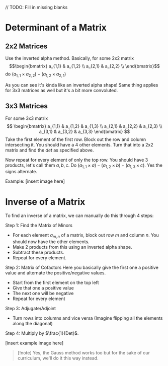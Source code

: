// TODO: Fill in missing blanks

# Determinant of a Matrix
## 2x2 Matrices
Use the inverted alpha method. Basically, for some 2x2 matrix 
$$\begin{bmatrix}
a_{1,1} & a_{1,2}  \\
a_{2,1} & a_{2,2}  \\
\end{bmatrix}$$
do $(a_{1,1} \times a_{2,2}) - (a_{1,2} \times a_{2,1})$

As you can see it's kinda like an inverted alpha shape! Same thing applies for 3x3 matrices as well but it's a bit more convoluted.
## 3x3 Matrices
For some 3x3 matrix 
$$
\begin{bmatrix}
a_{1,1} & a_{1,2} & a_{1,3} \\
a_{2,1} & a_{2,2} & a_{2,3} \\
a_{3,1} & a_{3,2} & a_{3,3} 
\end{bmatrix}
$$
Take the first element of the first row. Block out the row and column intersecting it. You should have a 4 other elements. Turn that into a 2x2 matrix and find the $det$ as specified above.

Now repeat for every element of only the top row. You should have 3 products, let's call them $a, b, c$. Do $(a_{1,1} \times a) - (a_{1,2} \times b) + (a_{1,3} \times c)$. Yes the signs alternate.

Example:
[insert image here]
# Inverse of a Matrix
To find an inverse of a matrix, we can manually do this through 4 steps:

Step 1: Find the Matrix of Minors
- For each element $a_{m,n}$ of a matrix, block out row $m$ and column $n$. You should now have the other elements.
- Make 2 products from this using an inverted alpha shape. 
- Subtract these products.
- Repeat for every element.

Step 2: Matrix of Cofactors
Here you basically give the first one a positive value and alternate the positive/negative values.
- Start from the first element on the top left
- Give that one a positive value
- The next one will be negative
- Repeat for every element

Step 3: Adjugate/Adjoint 
- Turn rows into columns and vice versa (Imagine flipping all the elements along the diagonal)

Step 4: Multiply by $\frac{1}{Det}$.

[insert example image here]

> [!note] Yes, the Gauss method works too but for the sake of our curriculum, we'll do it this way instead.

